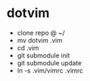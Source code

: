 # dotvim

- clone repo @ ~/
- mv dotvim .vim
- cd .vim
- git submodule init
- git submodule update
- ln -s .vim/vimrc .vimrc


